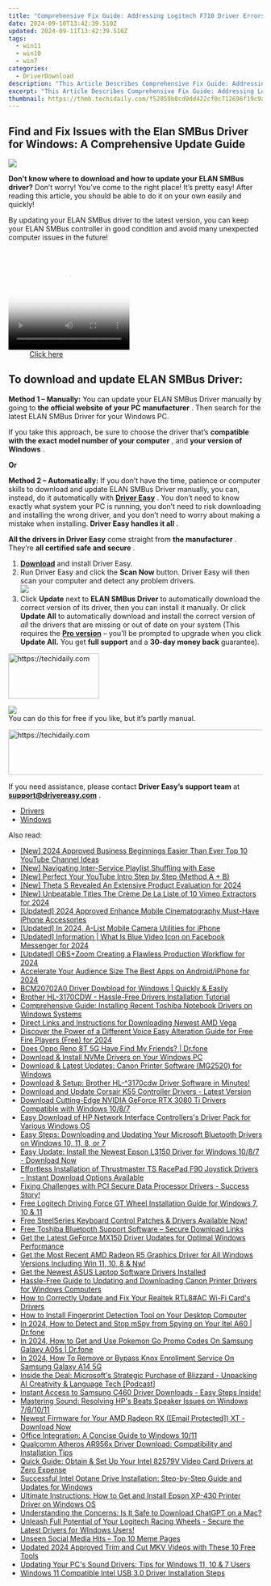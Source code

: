 ```yaml
---
title: "Comprehensive Fix Guide: Addressing Logitech F710 Driver Errors on Windows (Windows 11, 10, 8 & # 7)"
date: 2024-09-10T13:42:39.510Z
updated: 2024-09-11T13:42:39.510Z
tags:
  - win11
  - win10
  - win7
categories:
  - DriverDownload
description: "This Article Describes Comprehensive Fix Guide: Addressing Logitech F710 Driver Errors on Windows (Windows 11, 10, 8 & # 7)"
excerpt: "This Article Describes Comprehensive Fix Guide: Addressing Logitech F710 Driver Errors on Windows (Windows 11, 10, 8 & # 7)"
thumbnail: https://thmb.techidaily.com/f52859b8cd9dd422cf0c712696f19c9a8d2ea9a54ae99a71f15e709bfd0f373c.jpg
---
```


## Find and Fix Issues with the Elan SMBus Driver for Windows: A Comprehensive Update Guide

![](https://images.drivereasy.com/wp-content/uploads/2019/01/Snap912-300x204.png)

 **Don’t know where to download and how to update your ELAN SMBus driver?** Don’t worry! You’ve come to the right place! It’s pretty easy! After reading this article, you should be able to do it on your own easily and quickly!

 By updating your ELAN SMBus driver to the latest version, you can keep your ELAN SMBus controller in good condition and avoid many unexpected computer issues in the future!





<!-- affiliate ads begin -->
<span id="1304647">
					<video width="240" height="200" style="cursor:pointer"
           poster="//a.impactradius-go.com/display-clicktoplayimage/1304647.png"
           onclick="if(!this.playClicked){this.play();this.setAttribute('controls',true);this.playClicked=true;}">
	   <source src="//a.impactradius-go.com/display-ad/15852-1304647">
	   <img src="//a.impactradius-go.com/display-clicktoplayimage/1304647.png" style="border: none; height: 100%; width: 100%; object-fit: contain">
	</video>
	<div style="width:150px;text-align:center"><a href="javascript:window.open(decodeURIComponent('https%3A%2F%2Fthefitville.pxf.io%2Fc%2F5597632%2F1304647%2F15852'), '_blank');void(0);">Click here</a></div>
</span>
<img height="0" width="0" src="https://imp.pxf.io/i/5597632/1304647/15852" style="position:absolute;visibility:hidden;" border="0" />
<!-- affiliate ads end -->




## **To download and update ELAN SMBus Driver:**

**Method 1 – Manually:**  You can update your ELAN SMBus Driver manually by going to **the official website of your PC manufacturer** . Then search for the latest ELAN SMBus Driver for your Windows PC.

 If you take this approach, be sure to choose the driver that’s **compatible with the exact model number of your computer** , and **your version of Windows** .

**Or**

**Method 2 – Automatically:**   If you don’t have the time, patience or computer skills to download and update ELAN SMBus Driver manually, you can, instead, do it automatically with **[Driver Easy](https://tools.techidaily.com/drivereasy/download/)**  .  You don’t need to know exactly what system your PC is running, you don’t need to risk downloading and installing the wrong driver, and you don’t need to worry about making a mistake when installing. **Driver Easy handles it all** .

**All the drivers in Driver Easy** come straight from **the manufacturer** . They‘re **all certified safe and secure** .

1. **[Download](https://tools.techidaily.com/drivereasy/download/)**  and install Driver Easy.
2. Run Driver Easy and click the **Scan Now**  button. Driver Easy will then scan your computer and detect any problem drivers.  
![](https://images.drivereasy.com/wp-content/uploads/2019/01/snap000265.png)
3. Click **Update**  next to **ELAN SMBus Driver** to automatically download the correct version of its driver, then you can install it manually. Or click **Update All**  to automatically download and install the correct version of _all_  the drivers that are missing or out of date on your system (This requires the **[Pro version](https://tools.techidaily.com/drivereasy/download/)**  – you’ll be prompted to upgrade when you click **Update All.** You get **full support**  and a **30-day money back**  guarantee).  




<!-- affiliate ads begin -->
<a href="https://25home.pxf.io/c/5597632/2123470/16836" target="_top" id="2123470">
  <img src="//a.impactradius-go.com/display-ad/16836-2123470" border="0" alt="https://techidaily.com" width="180" height="90"/>
</a>
<img height="0" width="0" src="https://25home.pxf.io/i/5597632/2123470/16836" style="position:absolute;visibility:hidden;" border="0" />
<!-- affiliate ads end -->




![](https://images.drivereasy.com/wp-content/uploads/2019/01/snap000266.png)  
 You can do this for free if you like, but it’s partly manual.  




<!-- affiliate ads begin -->
<a href="https://bluettius.sjv.io/c/5597632/2139115/17108" target="_top" id="2139115">
  <img src="//a.impactradius-go.com/display-ad/17108-2139115" border="0" alt="https://techidaily.com" width="728" height="90"/>
</a>
<img height="0" width="0" src="https://bluettius.sjv.io/i/5597632/2139115/17108" style="position:absolute;visibility:hidden;" border="0" />
<!-- affiliate ads end -->




 If you need assistance, please contact **Driver Easy’s support team** at [**support@drivereasy.com**](https://tools.techidaily.com/drivereasy/download/) .

* [Drivers](https://tools.techidaily.com/drivereasy/download/)
* [Windows](https://tools.techidaily.com/drivereasy/download/)

<ins class="adsbygoogle"
     style="display:block"
     data-ad-format="autorelaxed"
     data-ad-client="ca-pub-7571918770474297"
     data-ad-slot="1223367746"></ins>



<ins class="adsbygoogle"
     style="display:block"
     data-ad-client="ca-pub-7571918770474297"
     data-ad-slot="8358498916"
     data-ad-format="auto"
     data-full-width-responsive="true"></ins>





<span class="atpl-alsoreadstyle">Also read:</span>
<div><ul>
<li><a href="https://youtube-data.techidaily.com/024-approved-business-beginnings-easier-than-ever-top-10-youtube-channel-ideas/"><u>[New] 2024 Approved Business Beginnings Easier Than Ever Top 10 YouTube Channel Ideas</u></a></li>
<li><a href="https://extra-approaches.techidaily.com/new-navigating-inter-service-playlist-shuffling-with-ease/"><u>[New] Navigating Inter-Service Playlist Shuffling with Ease</u></a></li>
<li><a href="https://youtube-sure.techidaily.com/erfect-your-youtube-intro-step-by-step-method-a-plus-b/"><u>[New] Perfect Your YouTube Intro Step by Step (Method A + B)</u></a></li>
<li><a href="https://fox-info.techidaily.com/new-theta-s-revealed-an-extensive-product-evaluation-for-2024/"><u>[New] Theta S Revealed An Extensive Product Evaluation for 2024</u></a></li>
<li><a href="https://vimeo-videos.techidaily.com/new-unbeatable-titles-the-creme-de-la-liste-of-10-vimeo-extractors-for-2024/"><u>[New] Unbeatable Titles The Crème De La Liste of 10 Vimeo Extractors for 2024</u></a></li>
<li><a href="https://vp-tips.techidaily.com/updated-2024-approved-enhance-mobile-cinematography-must-have-iphone-accessories/"><u>[Updated] 2024 Approved Enhance Mobile Cinematography Must-Have iPhone Accessories</u></a></li>
<li><a href="https://fox-boxes.techidaily.com/updated-in-2024-a-list-mobile-camera-utilities-for-iphone/"><u>[Updated] In 2024, A-List Mobile Camera Utilities for iPhone</u></a></li>
<li><a href="https://facebook-videos.techidaily.com/updated-information-what-is-blue-video-icon-on-facebook-messenger-for-2024/"><u>[Updated] Information | What Is Blue Video Icon on Facebook Messenger for 2024</u></a></li>
<li><a href="https://remote-screen-capture.techidaily.com/updated-obspluszoom-creating-a-flawless-production-workflow-for-2024/"><u>[Updated] OBS+Zoom Creating a Flawless Production Workflow for 2024</u></a></li>
<li><a href="https://facebook-clips.techidaily.com/accelerate-your-audience-size-the-best-apps-on-androidiphone-for-2024/"><u>Accelerate Your Audience Size The Best Apps on Android/iPhone for 2024</u></a></li>
<li><a href="https://driver-download.techidaily.com/bcm20702a0-driver-dowbload-for-windows-quickly-and-easily/"><u>BCM20702A0 Driver Dowbload for Windows | Quickly & Easily</u></a></li>
<li><a href="https://driver-download.techidaily.com/brother-hl-3170cdw-hassle-free-drivers-installation-tutorial/"><u>Brother HL-3170CDW - Hassle-Free Drivers Installation Tutorial</u></a></li>
<li><a href="https://driver-download.techidaily.com/comprehensive-guide-installing-recent-toshiba-notebook-drivers-on-windows-systems/"><u>Comprehensive Guide: Installing Recent Toshiba Notebook Drivers on Windows Systems</u></a></li>
<li><a href="https://driver-download.techidaily.com/direct-links-and-instructions-for-downloading-newest-amd-vega/"><u>Direct Links and Instructions for Downloading Newest AMD Vega</u></a></li>
<li><a href="https://fox-boxes.techidaily.com/discover-the-power-of-a-different-voice-easy-alteration-guide-for-free-fire-players-free-for-2024/"><u>Discover the Power of a Different Voice Easy Alteration Guide for Free Fire Players (Free) for 2024</u></a></li>
<li><a href="https://location-social.techidaily.com/does-oppo-reno-8t-5g-have-find-my-friends-drfone-by-drfone-virtual-android/"><u>Does Oppo Reno 8T 5G Have Find My Friends? | Dr.fone</u></a></li>
<li><a href="https://driver-download.techidaily.com/download-and-install-nvme-drivers-on-your-windows-pc/"><u>Download & Install NVMe Drivers on Your Windows PC</u></a></li>
<li><a href="https://driver-download.techidaily.com/download-and-latest-updates-canon-printer-software-mg2520-for-windows/"><u>Download & Latest Updates: Canon Printer Software (MG2520) for Windows</u></a></li>
<li><a href="https://driver-download.techidaily.com/download-and-setup-brother-hl-3170cdw-driver-software-in-minutes/"><u>Download & Setup: Brother HL-^3170cdw Driver Software in Minutes!</u></a></li>
<li><a href="https://driver-download.techidaily.com/download-and-update-corsair-k55-controller-drivers-latest-version/"><u>Download and Update Corsair K55 Controller Drivers - Latest Version</u></a></li>
<li><a href="https://driver-download.techidaily.com/download-cutting-edge-nvidia-geforce-rtx-3080-ti-drivers-compatible-with-windows-1087/"><u>Download Cutting-Edge NVIDIA GeForce RTX 3080 Ti Drivers Compatible with Windows 10/8/7</u></a></li>
<li><a href="https://driver-download.techidaily.com/easy-download-of-hp-network-interface-controllerss-driver-pack-for-various-windows-os/"><u>Easy Download of HP Network Interface Controllers's Driver Pack for Various Windows OS</u></a></li>
<li><a href="https://driver-download.techidaily.com/easy-steps-downloading-and-updating-your-microsoft-bluetooth-drivers-on-windows-10-11-8-or-7/"><u>Easy Steps: Downloading and Updating Your Microsoft Bluetooth Drivers on Windows 10, 11, 8, or 7</u></a></li>
<li><a href="https://driver-download.techidaily.com/easy-update-install-the-newest-epson-l3150-driver-for-windows-1087-download-now/"><u>Easy Update: Install the Newest Epson L3150 Driver for Windows 10/8/7 - Download Now</u></a></li>
<li><a href="https://driver-download.techidaily.com/effortless-installation-of-thrustmaster-ts-racepad-f90-joystick-drivers-instant-download-options-available/"><u>Effortless Installation of Thrustmaster TS RacePad F90 Joystick Drivers – Instant Download Options Available</u></a></li>
<li><a href="https://driver-download.techidaily.com/fixing-challenges-with-pci-secure-data-processor-drivers-success-story/"><u>Fixing Challenges with PCI Secure Data Processor Drivers - Success Story!</u></a></li>
<li><a href="https://driver-download.techidaily.com/free-logitech-driving-force-gt-wheel-installation-guide-for-windows-7-10-and-11/"><u>Free Logitech Driving Force GT Wheel Installation Guide for Windows 7, 10 & 11</u></a></li>
<li><a href="https://driver-download.techidaily.com/free-steelseries-keyboard-control-patches-and-drivers-available-now/"><u>Free SteelSeries Keyboard Control Patches & Drivers Available Now!</u></a></li>
<li><a href="https://driver-download.techidaily.com/free-toshiba-bluetooth-support-software-secure-download-links/"><u>Free Toshiba Bluetooth Support Software – Secure Download Links</u></a></li>
<li><a href="https://driver-download.techidaily.com/get-the-latest-geforce-mx150-driver-updates-for-optimal-windows-performance/"><u>Get the Latest GeForce MX150 Driver Updates for Optimal Windows Performance</u></a></li>
<li><a href="https://driver-download.techidaily.com/1722960080398-get-the-most-recent-amd-radeon-r5-graphics-driver-for-all-windows-versions-including-win-11-10-8-and-nw/"><u>Get the Most Recent AMD Radeon R5 Graphics Driver for All Windows Versions Including Win 11, 10, 8 & Nw!</u></a></li>
<li><a href="https://driver-download.techidaily.com/get-the-newest-asus-laptop-software-drivers-installed/"><u>Get the Newest ASUS Laptop Software Drivers Installed</u></a></li>
<li><a href="https://driver-download.techidaily.com/hassle-free-guide-to-updating-and-downloading-canon-printer-drivers-for-windows-computers/"><u>Hassle-Free Guide to Updating and Downloading Canon Printer Drivers for Windows Computers</u></a></li>
<li><a href="https://driver-download.techidaily.com/how-to-correctly-update-and-fix-your-realtek-rtl8ac-wi-fi-cards-drivers/"><u>How to Correctly Update and Fix Your Realtek RTL8#AC Wi-Fi Card's Drivers</u></a></li>
<li><a href="https://driver-download.techidaily.com/how-to-install-fingerprint-detection-tool-on-your-desktop-computer/"><u>How to Install Fingerprint Detection Tool on Your Desktop Computer</u></a></li>
<li><a href="https://fix-guide.techidaily.com/in-2024-how-to-detect-and-stop-mspy-from-spying-on-your-itel-a60-drfone-by-drfone-virtual-android/"><u>In 2024, How to Detect and Stop mSpy from Spying on Your Itel A60 | Dr.fone</u></a></li>
<li><a href="https://change-location.techidaily.com/in-2024-how-to-get-and-use-pokemon-go-promo-codes-on-samsung-galaxy-a05s-drfone-by-drfone-virtual-android/"><u>In 2024, How to Get and Use Pokemon Go Promo Codes On Samsung Galaxy A05s | Dr.fone</u></a></li>
<li><a href="https://android-unlock.techidaily.com/in-2024-how-to-remove-or-bypass-knox-enrollment-service-on-samsung-galaxy-a14-5g-by-drfone-android/"><u>In 2024, How To Remove or Bypass Knox Enrollment Service On Samsung Galaxy A14 5G</u></a></li>
<li><a href="https://tech-revival.techidaily.com/inside-the-deal-microsofts-strategic-purchase-of-blizzard-unpacking-ai-creativity-and-language-tech-podcast/"><u>Inside the Deal: Microsoft's Strategic Purchase of Blizzard - Unpacking AI Creativity & Language Tech [Podcast]</u></a></li>
<li><a href="https://driver-download.techidaily.com/1722961747654-instant-access-to-samsung-c460-driver-downloads-easy-steps-inside/"><u>Instant Access to Samsung C460 Driver Downloads - Easy Steps Inside!</u></a></li>
<li><a href="https://driver-download.techidaily.com/mastering-sound-resolving-hps-beats-speaker-issues-on-windows-781011/"><u>Mastering Sound: Resolving HP's Beats Speaker Issues on Windows 7/8/10/11</u></a></li>
<li><a href="https://driver-download.techidaily.com/1722978214515-newest-firmware-for-your-amd-radeon-rx-email-protected-xt-download-now/"><u>Newest Firmware for Your AMD Radeon RX ([Email Protected]) XT - Download Now</u></a></li>
<li><a href="https://win11-tips.techidaily.com/office-integration-a-concise-guide-to-windows-1011/"><u>Office Integration: A Concise Guide to Windows 10/11</u></a></li>
<li><a href="https://driver-download.techidaily.com/qualcomm-atheros-ar956x-driver-download-compatibility-and-installation-tips/"><u>Qualcomm Atheros AR956x Driver Download: Compatibility and Installation Tips</u></a></li>
<li><a href="https://driver-download.techidaily.com/quick-guide-obtain-and-set-up-your-intel-82579v-video-card-drivers-at-zero-expense/"><u>Quick Guide: Obtain & Set Up Your Intel 82579V Video Card Drivers at Zero Expense</u></a></li>
<li><a href="https://driver-download.techidaily.com/successful-intel-optane-drive-installation-step-by-step-guide-and-updates-for-windows/"><u>Successful Intel Optane Drive Installation: Step-by-Step Guide and Updates for Windows</u></a></li>
<li><a href="https://driver-download.techidaily.com/ultimate-instructions-how-to-get-and-install-epson-xp-430-printer-driver-on-windows-os/"><u>Ultimate Instructions: How to Get and Install Epson XP-430 Printer Driver on Windows OS</u></a></li>
<li><a href="https://tech-haven.techidaily.com/understanding-the-concerns-is-it-safe-to-download-chatgpt-on-a-mac/"><u>Understanding the Concerns: Is It Safe to Download ChatGPT on a Mac?</u></a></li>
<li><a href="https://driver-download.techidaily.com/unleash-full-potential-of-your-logitech-racing-wheels-secure-the-latest-drivers-for-windows-users/"><u>Unleash Full Potential of Your Logitech Racing Wheels - Secure the Latest Drivers for WIndows Users!</u></a></li>
<li><a href="https://facebook-video-content.techidaily.com/unseen-social-media-hits-top-10-meme-pages/"><u>Unseen Social Media Hits – Top 10 Meme Pages</u></a></li>
<li><a href="https://smart-video-editing.techidaily.com/updated-2024-approved-trim-and-cut-mkv-videos-with-these-10-free-tools/"><u>Updated 2024 Approved Trim and Cut MKV Videos with These 10 Free Tools</u></a></li>
<li><a href="https://driver-download.techidaily.com/updating-your-pcs-sound-drivers-tips-for-windows-11-10-and-7-users/"><u>Updating Your PC's Sound Drivers: Tips for Windows 11, 10 & 7 Users</u></a></li>
<li><a href="https://driver-download.techidaily.com/windows-11-compatible-intel-usb-30-driver-installation-steps/"><u>Windows 11 Compatible Intel USB 3.0 Driver Installation Steps</u></a></li>
</ul></div>




